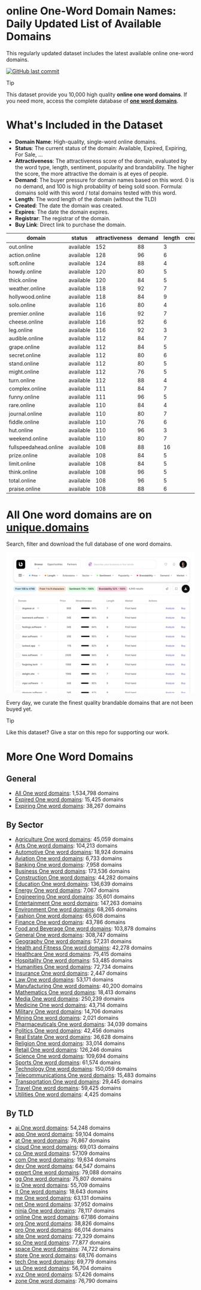 
# **online One-Word Domain Names**: Daily Updated List of Available Domains

This regularly updated dataset includes the latest available online one-word domains.

[![GitHub last commit](https://img.shields.io/github/last-commit/UniqueDomains/online-oneword-domains.svg?style=flat)]() 

> [!TIP]
> This dataset provide you 10,000 high quality **online one word domains**.
> If you need more, access the complete database of **[one word domains](https://unique.domains?utm_source=github&utm_medium=dataset&utm_campaign=online&utm_content=description.top)**.

# What's Included in the Dataset

- **Domain Name**: High-quality, single-word online domains.
- **Status**: The current status of the domain: Available, Expired, Expiring, For Sale, ...
- **Attractiveness**: The attractiveness score of the domain, evaluated by the word type, length, sentiment, popularity and brandability. The higher the score, the more attractive the domain is at eyes of people.
- **Demand**: The buyer pressure for domain names based on this word. 0 is no demand, and 100 is high probability of being sold soon. Formula: domains sold with this word / total domains tested with this word.
- **Length**: The word length of the domain (without the TLD)
- **Created**: The date the domain was created.
- **Expires**: The date the domain expires.
- **Registrar**: The registrar of the domain.
- **Buy Link**: Direct link to purchase the domain.

| domain                | status    | attractiveness | demand | length | created | expires | registrar | sectors                                |
| --------------------- | --------- | -------------- | ------ | ------ | ------- | ------- | --------- | -------------------------------------- |
| out.online            | available | 152            | 88     | 3      |         |         |           | Business,General,Media,Technology      |
| action.online         | available | 128            | 96     | 6      |         |         |           | Business,Entertainment,General,Law     |
| soft.online           | available | 124            | 88     | 4      |         |         |           | Fashion,Health and Fitness,Retail      |
| howdy.online          | available | 120            | 80     | 5      |         |         |           | Technology                             |
| thick.online          | available | 120            | 84     | 5      |         |         |           | Fashion,Food and Beverage,Media        |
| weather.online        | available | 118            | 92     | 7      |         |         |           | Environment,Media,Travel               |
| hollywood.online      | available | 118            | 84     | 9      |         |         |           | Entertainment,Media,Travel             |
| solo.online           | available | 116            | 80     | 4      |         |         |           | Entertainment,Media,Technology         |
| premier.online        | available | 116            | 92     | 7      |         |         |           | Business,Media,Sports                  |
| cheese.online         | available | 116            | 92     | 6      |         |         |           | Food and Beverage,Hospitality,Retail   |
| leg.online            | available | 116            | 92     | 3      |         |         |           | Fashion,General,Healthcare,Sports      |
| audible.online        | available | 112            | 84     | 7      |         |         |           | Entertainment,Technology               |
| grape.online          | available | 112            | 84     | 5      |         |         |           | Agriculture,Food and Beverage,Retail   |
| secret.online         | available | 112            | 80     | 6      |         |         |           | Entertainment,General,Media,Technology |
| stand.online          | available | 112            | 80     | 5      |         |         |           | Construction,General,Retail            |
| might.online          | available | 112            | 76     | 5      |         |         |           | Business,Media,Politics                |
| turn.online           | available | 112            | 88     | 4      |         |         |           | General,Technology                     |
| complex.online        | available | 111            | 84     | 7      |         |         |           | Science,Technology                     |
| funny.online          | available | 111            | 96     | 5      |         |         |           | Arts,Entertainment,Media               |
| rare.online           | available | 110            | 84     | 4      |         |         |           | Food and Beverage,Media,Retail         |
| journal.online        | available | 110            | 80     | 7      |         |         |           | Business,Education,Media               |
| fiddle.online         | available | 110            | 76     | 6      |         |         |           | Arts,Education,Entertainment,General   |
| hut.online            | available | 110            | 96     | 3      |         |         |           | Construction,Hospitality,Travel        |
| weekend.online        | available | 110            | 80     | 7      |         |         |           | Entertainment,Hospitality,Travel       |
| fullspeedahead.online | available | 108            | 88     | 16     |         |         |           | Business,Media,Transportation          |
| prize.online          | available | 108            | 84     | 5      |         |         |           | Sports                                 |
| limit.online          | available | 108            | 84     | 5      |         |         |           | Business,Mathematics,Technology        |
| think.online          | available | 108            | 96     | 5      |         |         |           | Business,Education,General,Humanities  |
| total.online          | available | 108            | 96     | 5      |         |         |           | Finance,Mathematics                    |
| praise.online         | available | 108            | 88     | 6      |         |         |           | Humanities,Media,Religion              |

# All One word domains are on [unique.domains](https://unique.domains?utm_source=github&utm_medium=dataset&utm_campaign=online&utm_content=description.bottom)

Search, filter and download the full database of one word domains.

[![Access the only remaining good domain names, before your competitors.](https://github.com/UniqueDomains/online-oneword-domains/blob/main/unique.domains.jpg?raw=true)](https://unique.domains?utm_source=github&utm_medium=dataset&utm_campaign=online&utm_content=description.image)

Every day, we curate the finest quality brandable domains that are not been buyed yet.

> [!TIP]
> Like this dataset? Give a star on this repo for supporting our work.

# More One Word Domains

## General

- [All One word domains](https://github.com/UniqueDomains/oneword-domains): 1,534,798 domains
- [Expired One word domains](https://github.com/UniqueDomains/expired-oneword-domains): 15,425 domains
- [Expiring One word domains](https://github.com/UniqueDomains/expiring-oneword-domains): 38,267 domains
## By Sector

- [Agriculture One word domains](https://github.com/UniqueDomains/agriculture-oneword-domains): 45,059 domains
- [Arts One word domains](https://github.com/UniqueDomains/arts-oneword-domains): 104,213 domains
- [Automotive One word domains](https://github.com/UniqueDomains/automotive-oneword-domains): 18,924 domains
- [Aviation One word domains](https://github.com/UniqueDomains/aviation-oneword-domains): 6,733 domains
- [Banking One word domains](https://github.com/UniqueDomains/banking-oneword-domains): 7,958 domains
- [Business One word domains](https://github.com/UniqueDomains/business-oneword-domains): 173,536 domains
- [Construction One word domains](https://github.com/UniqueDomains/construction-oneword-domains): 44,282 domains
- [Education One word domains](https://github.com/UniqueDomains/education-oneword-domains): 136,639 domains
- [Energy One word domains](https://github.com/UniqueDomains/energy-oneword-domains): 7,067 domains
- [Engineering One word domains](https://github.com/UniqueDomains/engineering-oneword-domains): 35,601 domains
- [Entertainment One word domains](https://github.com/UniqueDomains/entertainment-oneword-domains): 147,263 domains
- [Environment One word domains](https://github.com/UniqueDomains/environment-oneword-domains): 68,265 domains
- [Fashion One word domains](https://github.com/UniqueDomains/fashion-oneword-domains): 65,608 domains
- [Finance One word domains](https://github.com/UniqueDomains/finance-oneword-domains): 43,786 domains
- [Food and Beverage One word domains](https://github.com/UniqueDomains/food-and-beverage-oneword-domains): 103,878 domains
- [General One word domains](https://github.com/UniqueDomains/general-oneword-domains): 308,747 domains
- [Geography One word domains](https://github.com/UniqueDomains/geography-oneword-domains): 57,231 domains
- [Health and Fitness One word domains](https://github.com/UniqueDomains/health-and-fitness-oneword-domains): 42,278 domains
- [Healthcare One word domains](https://github.com/UniqueDomains/healthcare-oneword-domains): 75,415 domains
- [Hospitality One word domains](https://github.com/UniqueDomains/hospitality-oneword-domains): 53,485 domains
- [Humanities One word domains](https://github.com/UniqueDomains/humanities-oneword-domains): 72,734 domains
- [Insurance One word domains](https://github.com/UniqueDomains/insurance-oneword-domains): 2,447 domains
- [Law One word domains](https://github.com/UniqueDomains/law-oneword-domains): 53,171 domains
- [Manufacturing One word domains](https://github.com/UniqueDomains/manufacturing-oneword-domains): 40,200 domains
- [Mathematics One word domains](https://github.com/UniqueDomains/mathematics-oneword-domains): 18,413 domains
- [Media One word domains](https://github.com/UniqueDomains/media-oneword-domains): 250,239 domains
- [Medicine One word domains](https://github.com/UniqueDomains/medicine-oneword-domains): 43,714 domains
- [Military One word domains](https://github.com/UniqueDomains/military-oneword-domains): 14,706 domains
- [Mining One word domains](https://github.com/UniqueDomains/mining-oneword-domains): 2,021 domains
- [Pharmaceuticals One word domains](https://github.com/UniqueDomains/pharmaceuticals-oneword-domains): 34,039 domains
- [Politics One word domains](https://github.com/UniqueDomains/politics-oneword-domains): 42,456 domains
- [Real Estate One word domains](https://github.com/UniqueDomains/real-estate-oneword-domains): 36,628 domains
- [Religion One word domains](https://github.com/UniqueDomains/religion-oneword-domains): 33,014 domains
- [Retail One word domains](https://github.com/UniqueDomains/retail-oneword-domains): 126,246 domains
- [Science One word domains](https://github.com/UniqueDomains/science-oneword-domains): 109,694 domains
- [Sports One word domains](https://github.com/UniqueDomains/sports-oneword-domains): 61,574 domains
- [Technology One word domains](https://github.com/UniqueDomains/technology-oneword-domains): 150,059 domains
- [Telecommunications One word domains](https://github.com/UniqueDomains/telecommunications-oneword-domains): 15,483 domains
- [Transportation One word domains](https://github.com/UniqueDomains/transportation-oneword-domains): 29,445 domains
- [Travel One word domains](https://github.com/UniqueDomains/travel-oneword-domains): 59,425 domains
- [Utilities One word domains](https://github.com/UniqueDomains/utilities-oneword-domains): 4,425 domains
## By TLD

- [ai One word domains](https://github.com/UniqueDomains/ai-oneword-domains): 54,248 domains
- [app One word domains](https://github.com/UniqueDomains/app-oneword-domains): 59,104 domains
- [at One word domains](https://github.com/UniqueDomains/at-oneword-domains): 76,867 domains
- [cloud One word domains](https://github.com/UniqueDomains/cloud-oneword-domains): 69,013 domains
- [co One word domains](https://github.com/UniqueDomains/co-oneword-domains): 57,109 domains
- [com One word domains](https://github.com/UniqueDomains/com-oneword-domains): 19,634 domains
- [dev One word domains](https://github.com/UniqueDomains/dev-oneword-domains): 64,547 domains
- [expert One word domains](https://github.com/UniqueDomains/expert-oneword-domains): 79,088 domains
- [gg One word domains](https://github.com/UniqueDomains/gg-oneword-domains): 75,807 domains
- [io One word domains](https://github.com/UniqueDomains/io-oneword-domains): 55,709 domains
- [it One word domains](https://github.com/UniqueDomains/it-oneword-domains): 18,643 domains
- [me One word domains](https://github.com/UniqueDomains/me-oneword-domains): 63,131 domains
- [net One word domains](https://github.com/UniqueDomains/net-oneword-domains): 37,952 domains
- [ninja One word domains](https://github.com/UniqueDomains/ninja-oneword-domains): 78,117 domains
- [online One word domains](https://github.com/UniqueDomains/online-oneword-domains): 67,186 domains
- [org One word domains](https://github.com/UniqueDomains/org-oneword-domains): 38,826 domains
- [pro One word domains](https://github.com/UniqueDomains/pro-oneword-domains): 66,014 domains
- [site One word domains](https://github.com/UniqueDomains/site-oneword-domains): 72,329 domains
- [so One word domains](https://github.com/UniqueDomains/so-oneword-domains): 77,877 domains
- [space One word domains](https://github.com/UniqueDomains/space-oneword-domains): 74,722 domains
- [store One word domains](https://github.com/UniqueDomains/store-oneword-domains): 68,176 domains
- [tech One word domains](https://github.com/UniqueDomains/tech-oneword-domains): 69,779 domains
- [us One word domains](https://github.com/UniqueDomains/us-oneword-domains): 56,704 domains
- [xyz One word domains](https://github.com/UniqueDomains/xyz-oneword-domains): 57,426 domains
- [zone One word domains](https://github.com/UniqueDomains/zone-oneword-domains): 76,790 domains
        
